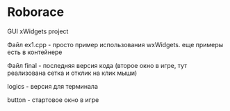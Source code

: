 # Roborace
GUI xWidgets project 


Файл ex1.cpp - просто пример использования wxWidgets. еще примеры есть в контейнере

Файл final - последняя версия кода (второе окно в игре, тут реализована сетка и отклик на клик мыши)

logics - версия для терминала

button - стартовое окно в игре 
